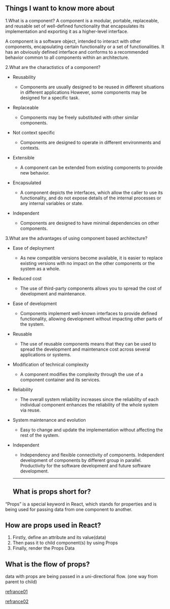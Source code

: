 ## Things I want to know more about

1.What is a component?
A component is a modular, portable, replaceable, and reusable set of well-defined functionality that encapsulates its implementation and exporting it as a higher-level interface.

A component is a software object, intended to interact with other components, encapsulating certain functionality or a set of functionalities. It has an obviously defined interface and conforms to a recommended behavior common to all components within an architecture.

2.What are the charactistics of a component?
- Reusability 
  - Components are usually designed to be reused in different situations in different  applications However, some components may be designed for a specific task.  

- Replaceable 
  - Components may be freely substituted with other similar components.

- Not context specific
  - Components are designed to operate in different environments and contexts.

- Extensible 
  - A component can be extended from existing components to provide new behavior.

- Encapsulated  
  -  A component depicts the interfaces, which allow the caller to use its functionality, and do not expose details of the internal processes or any internal variables or state.

- Independent  
  - Components are designed to have minimal dependencies on other components.


3.What are the advantages of using component based architecture?
- Ease of deployment
  - As new compatible versions become available, it is easier to replace existing versions with no impact on the other components or the system as a whole.

- Reduced cost  
  - The use of third-party components allows you to spread the cost of development and maintenance.

- Ease of development 
  - Components implement well-known interfaces to provide defined functionality, allowing development without impacting other parts of the system.

- Reusable 
  - The use of reusable components means that they can be used to spread the development and maintenance cost across several applications or systems.

- Modification of technical complexity
  - A component modifies the complexity through the use of a component container and its services.

- Reliability
  - The overall system reliability increases since the reliability of each individual component enhances the reliability of the whole system via reuse.

- System maintenance and evolution 
  - Easy to change and update the implementation without affecting the rest of the system.

- Independent 
  - Independency and flexible connectivity of components. Independent development of components by different group in parallel. Productivity for the software development and future software development.



  ------------------------------------------------------------------------------------------------------------------------

  ## What is props short for?
“Props” is a special keyword in React, which stands for properties and is being used for passing data from one component to another.


## How are props used in React?
1. Firstly, define an attribute and its value(data)
2. Then pass it to child component(s) by using Props
3. Finally, render the Props Data

## What is the flow of props?
data with props are being passed in a uni-directional flow. (one way from parent to child)

[refrance01](https://www.tutorialspoint.com/software_architecture_design/component_based_architecture.htm)

[refrance02](https://itnext.io/what-is-props-and-how-to-use-it-in-react-da307f500da0)